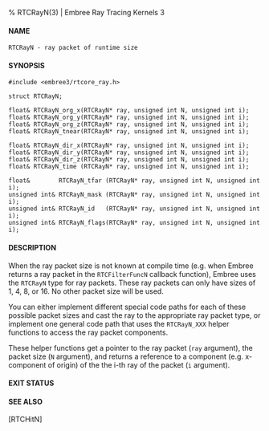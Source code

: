 % RTCRayN(3) | Embree Ray Tracing Kernels 3

#### NAME

    RTCRayN - ray packet of runtime size

#### SYNOPSIS

    #include <embree3/rtcore_ray.h>

    struct RTCRayN;

    float& RTCRayN_org_x(RTCRayN* ray, unsigned int N, unsigned int i);
    float& RTCRayN_org_y(RTCRayN* ray, unsigned int N, unsigned int i);
    float& RTCRayN_org_z(RTCRayN* ray, unsigned int N, unsigned int i);
    float& RTCRayN_tnear(RTCRayN* ray, unsigned int N, unsigned int i);

    float& RTCRayN_dir_x(RTCRayN* ray, unsigned int N, unsigned int i);
    float& RTCRayN_dir_y(RTCRayN* ray, unsigned int N, unsigned int i);
    float& RTCRayN_dir_z(RTCRayN* ray, unsigned int N, unsigned int i);
    float& RTCRayN_time (RTCRayN* ray, unsigned int N, unsigned int i);
    
    float&        RTCRayN_tfar (RTCRayN* ray, unsigned int N, unsigned int i);
    unsigned int& RTCRayN_mask (RTCRayN* ray, unsigned int N, unsigned int i);
    unsigned int& RTCRayN_id   (RTCRayN* ray, unsigned int N, unsigned int i);
    unsigned int& RTCRayN_flags(RTCRayN* ray, unsigned int N, unsigned int i);

#### DESCRIPTION

When the ray packet size is not known at compile time (e.g. when
Embree returns a ray packet in the `RTCFilterFuncN` callback
function), Embree uses the `RTCRayN` type for ray packets. These ray
packets can only have sizes of 1, 4, 8, or 16. No other packet size
will be used.

You can either implement different special code paths for each of
these possible packet sizes and cast the ray to the appropriate ray
packet type, or implement one general code path that uses the
`RTCRayN_XXX` helper functions to access the ray packet components.

These helper functions get a pointer to the ray packet (`ray`
argument), the packet size (`N` argument), and returns a reference to
a component (e.g. x-component of origin) of the the i-th ray of the
packet (`i` argument).

#### EXIT STATUS

#### SEE ALSO

[RTCHitN]
